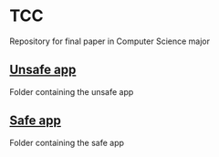 # TCC

Repository for final paper in Computer Science major

## [Unsafe app](unsafe-app/)

Folder containing the unsafe app

## [Safe app](safe-app/)

Folder containing the safe app